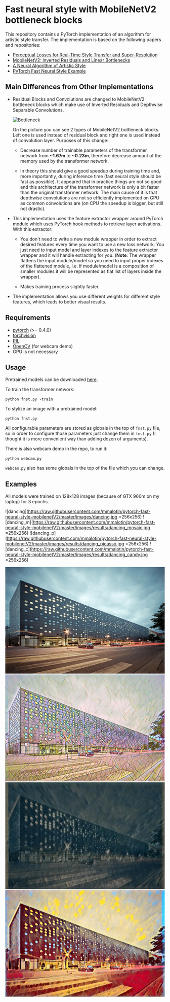 # Fast neural style with MobileNetV2 bottleneck blocks
This repository contains a PyTorch implementation of an algorithm for artistic style transfer. The implementation is based on the following papers and repositories:

- [Perceptual Losses for Real-Time Style Transfer and Super-Resolution](https://arxiv.org/abs/1603.08155)
- [MobileNetV2: Inverted Residuals and Linear Bottlenecks](https://arxiv.org/abs/1801.04381)
- [A Neural Algorithm of Artistic Style](https://arxiv.org/abs/1508.06576)
- [PyTorch Fast Neural Style Example](https://github.com/pytorch/examples/tree/master/fast_neural_style)

## Main Differences from Other Implementations

* Residual Blocks and Convolutions are changed to MobileNetV2 bottleneck blocks which make use of Inverted Residuals and Depthwise Separable Convolutions.

  ![Bottleneck](https://hsto.org/webt/wl/yo/sz/wlyoszqnws58itd4ojt1cqt7sng.png)

  On the picture you can see 2 types of MobileNetV2 bottleneck blocks. Left one is used instead of residual block and right one is used instead of convolution layer. Purposes of this change:

  - Decrease number of trainable parameters of the transformer network from __~1.67m__ to __~0.23m__, therefore decrease amount of the memory used by the transformer network.

  - In theory this should give a good speedup during training time and, more importantly, during inference time (fast neural style should be fast as possible). It appeared that in practice things are not so good and this architecture of the transformer network is only a bit faster than the original transformer network. The main cause of it is that depthwise convolutions are not so efficiently implemented on GPU as common convolutions are (on CPU the speedup is bigger, but still not drastic).

* This implementation uses the feature extractor wrapper around PyTorch module which uses PyTorch hook methods to retrieve layer activations. With this extractor:

  - You don't need to write a new module wrapper in order to extract desired features every time you want to use a new loss network. You just need to input model and layer indexes to the feature extractor wrapper and it will handle extracting for you. (__Note__: The wrapper flattens the input module/model so you need to input proper indexes of the flattened module, i.e. if module/model is a composition of smaller modules it will be represented as flat list of layers inside the wrapper).

  - Makes training process slightly faster.

* The implementation allows you use different weights for different style features, which leads to better visual results.

## Requirements
- [pytorch](pytorch.org) (>= 0.4.0)
- [torchvision](pytorch.org)
- [PIL](https://pillow.readthedocs.io/en/5.1.x/)
- [OpenCV](https://opencv.org/) (for webcam demo)
- GPU is not necessary

## Usage
Pretrained models can be downloaded [here](example.com).

To train the transformer network:
```
python fnst.py -train
```
To stylize an image with a pretrained model:
```
python fnst.py
```

All configurable parameters are stored as globals in the top of `fnst.py` file, so in order to configure those parameters just change them in `fnst.py` (I thought it is more convenient way than adding dozen of arguments).

There is also webcam demo in the repo, to run it:
```
python webcam.py
```
`webcam.py` also has some globals in the top of the file which you can change.


## Examples
All models were trained on 128x128 images (because of GTX 960m on my laptop) for 3 epochs.

  ![dancing](https://raw.githubusercontent.com/mmalotin/pytorch-fast-neural-style-mobilenetV2/master/images/dancing.jpg =256x256)
  ![dancing_m](https://raw.githubusercontent.com/mmalotin/pytorch-fast-neural-style-mobilenetV2/master/images/results/dancing_mosaic.jpg =256x256)
  ![dancing_p](https://raw.githubusercontent.com/mmalotin/pytorch-fast-neural-style-mobilenetV2/master/images/results/dancing_picasso.jpg =256x256)
  ![dancing_c](https://raw.githubusercontent.com/mmalotin/pytorch-fast-neural-style-mobilenetV2/master/images/results/dancing_candy.jpg =256x256)

  ![pwr](https://raw.githubusercontent.com/mmalotin/pytorch-fast-neural-style-mobilenetV2/master/images/pwr.jpg)
  ![pwr_m](https://raw.githubusercontent.com/mmalotin/pytorch-fast-neural-style-mobilenetV2/master/images/results/pwr_mosaic.jpg)
  ![pwr_p](https://raw.githubusercontent.com/mmalotin/pytorch-fast-neural-style-mobilenetV2/master/images/results/pwr_picasso.jpg)
  ![pwr_c](https://raw.githubusercontent.com/mmalotin/pytorch-fast-neural-style-mobilenetV2/master/images/results/pwr_candy.jpg)
